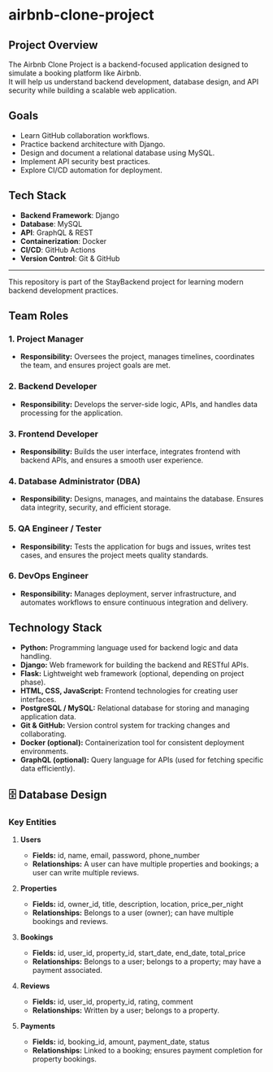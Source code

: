 # airbnb-clone-project

##  Project Overview
The Airbnb Clone Project is a backend-focused application designed to simulate a booking platform like Airbnb.  
It will help us understand backend development, database design, and API security while building a scalable web application.

## Goals
- Learn GitHub collaboration workflows.
- Practice backend architecture with Django.
- Design and document a relational database using MySQL.
- Implement API security best practices.
- Explore CI/CD automation for deployment.

## Tech Stack
- **Backend Framework**: Django  
- **Database**: MySQL  
- **API**: GraphQL & REST  
- **Containerization**: Docker  
- **CI/CD**: GitHub Actions  
- **Version Control**: Git & GitHub  

---
This repository is part of the StayBackend project for learning modern backend development practices.

## Team Roles

### 1. Project Manager
- **Responsibility:** Oversees the project, manages timelines, coordinates the team, and ensures project goals are met.

### 2. Backend Developer
- **Responsibility:** Develops the server-side logic, APIs, and handles data processing for the application.

### 3. Frontend Developer
- **Responsibility:** Builds the user interface, integrates frontend with backend APIs, and ensures a smooth user experience.

### 4. Database Administrator (DBA)
- **Responsibility:** Designs, manages, and maintains the database. Ensures data integrity, security, and efficient storage.

### 5. QA Engineer / Tester
- **Responsibility:** Tests the application for bugs and issues, writes test cases, and ensures the project meets quality standards.

### 6. DevOps Engineer
- **Responsibility:** Manages deployment, server infrastructure, and automates workflows to ensure continuous integration and delivery.

## Technology Stack

- **Python:** Programming language used for backend logic and data handling.
- **Django:** Web framework for building the backend and RESTful APIs.
- **Flask:** Lightweight web framework (optional, depending on project phase).
- **HTML, CSS, JavaScript:** Frontend technologies for creating user interfaces.
- **PostgreSQL / MySQL:** Relational database for storing and managing application data.
- **Git & GitHub:** Version control system for tracking changes and collaborating.
- **Docker (optional):** Containerization tool for consistent deployment environments.
- **GraphQL (optional):** Query language for APIs (used for fetching specific data efficiently).

## 🗄 Database Design

### Key Entities

1. **Users**
   - **Fields:** id, name, email, password, phone_number
   - **Relationships:** A user can have multiple properties and bookings; a user can write multiple reviews.

2. **Properties**
   - **Fields:** id, owner_id, title, description, location, price_per_night
   - **Relationships:** Belongs to a user (owner); can have multiple bookings and reviews.

3. **Bookings**
   - **Fields:** id, user_id, property_id, start_date, end_date, total_price
   - **Relationships:** Belongs to a user; belongs to a property; may have a payment associated.

4. **Reviews**
   - **Fields:** id, user_id, property_id, rating, comment
   - **Relationships:** Written by a user; belongs to a property.

5. **Payments**
   - **Fields:** id, booking_id, amount, payment_date, status
   - **Relationships:** Linked to a booking; ensures payment completion for property bookings.



